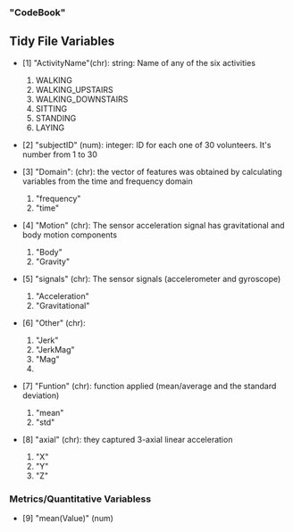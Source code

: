 ### "CodeBook"

## Tidy File Variables

* [1] "ActivityName"(chr): string: Name of any of the six activities
    1. WALKING
    2. WALKING_UPSTAIRS
    3. WALKING_DOWNSTAIRS
    4. SITTING
    5. STANDING
    6. LAYING
    
* [2] "subjectID" (num): integer: ID for each one of 30 volunteers. It's number from 1 to 30

* [3] "Domain": (chr): the vector of features was obtained by calculating variables from the time and frequency domain
    1. "frequency"
    2. "time"

* [4] "Motion" (chr): The sensor acceleration signal has gravitational and body motion components
    1. "Body"
    2. "Gravity"

* [5] "signals" (chr): The sensor signals (accelerometer and gyroscope) 
    1. "Acceleration"
    2. "Gravitational"

* [6] "Other" (chr): 
    1. "Jerk"
    2. "JerkMag"
    3. "Mag"
    4. <empty>

* [7] "Funtion" (chr): function applied (mean/average and the standard deviation)
    1. "mean"
    2. "std"

* [8] "axial" (chr): they captured 3-axial linear acceleration 
    1. "X" 
    2. "Y"
    3. "Z"


### Metrics/Quantitative Variabless
* [9] "mean(Value)" (num)

